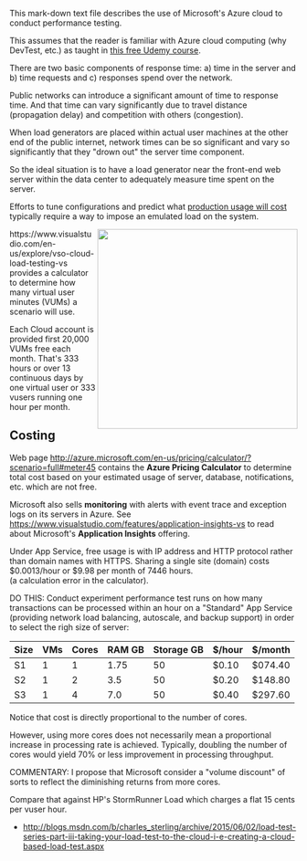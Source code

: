 This mark-down text file describes the use of Microsoft's Azure cloud to conduct performance testing.

This assumes that the reader is familiar with 
Azure cloud computing (why DevTest, etc.) as taught in
[this free Udemy course](https://www.udemy.com/introduction-to-cloud-computing-and-microsoft-azure/#/).

There are two basic components of response time: 
a) time in the server and 
b) time requests and c) responses spend over the network.

Public networks can introduce a significant amount of time to response time.
And that time can vary significantly due to travel distance (propagation delay) 
and competition with others (congestion).

When load generators are placed within actual user machines at the other end of the public internet,
network times can be so significant and vary so significantly that they "drown out" 
the server time component.

So the ideal situation is to have a load generator near the front-end web server
within the data center to adequately measure time spent on the server.

Efforts to tune configurations and predict what <a href="#Costing">production usage will cost</a>
typically require a way to impose an emulated load on the system. 

<a target="_blank" href="https://cloud.githubusercontent.com/assets/300046/8075255/4f1b414a-0efb-11e5-87f9-2337b74b7eea.png">
<img align="right" src="https://cloud.githubusercontent.com/assets/300046/8075255/4f1b414a-0efb-11e5-87f9-2337b74b7eea.png" width="350" /></a>
https://www.visualstudio.com/en-us/explore/vso-cloud-load-testing-vs
provides a calculator to determine how many virtual user minutes (VUMs) 
a scenario will use.

Each Cloud account is provided first 20,000 VUMs free each month. 
That's 333 hours or over 13 continuous days by one virtual user
or 333 vusers running one hour per month.


## <a name="Costing"> Costing</a>
Web page http://azure.microsoft.com/en-us/pricing/calculator/?scenario=full#meter45
contains the **Azure Pricing Calculator** to determine total cost based on your estimated usage
of server, database, notifications, etc. which are not free.

Microsoft also sells **monitoring** with alerts with event trace and exception logs on its servers in Azure. 
See https://www.visualstudio.com/features/application-insights-vs
to read about Microsoft's **Application Insights** offering.

Under App Service, free usage is with IP address and HTTP protocol 
rather than domain names with HTTPS.
Sharing a single site (domain) costs $0.0013/hour or $9.98 per month of 7446 hours.  
(a calculation error in the calculator).

DO THIS:
Conduct experiment performance test runs on how many transactions can be processed within an hour on a 
"Standard" App Service (providing network load balancing, autoscale, and backup support)
in order to select the righ size of server:

| Size | VMs | Cores | RAM GB | Storage GB | $/hour | $/month |
| ---- | --- | ----  | ---- | ----         | ----   | ---- |
| S1   | 1   | 1     | 1.75 | 50           | $0.10 | $074.40 |
| S2   | 1   | 2     | 3.5  | 50           | $0.20 | $148.80 |
| S3   | 1   | 4     | 7.0  | 50           | $0.40 | $297.60 |

Notice that cost is directly proportional to the number of cores. 

However, using more cores does not necessarily mean a proportional increase in processing rate is achieved.
Typically, doubling the number of cores would yield 70% or less improvement in processing throughput.

COMMENTARY:
I propose that Microsoft consider a "volume discount" of sorts to reflect the diminishing returns from more cores. 


Compare that against HP's StormRunner Load which charges a flat 15 cents per vuser hour.

* http://blogs.msdn.com/b/charles_sterling/archive/2015/06/02/load-test-series-part-iii-taking-your-load-test-to-the-cloud-i-e-creating-a-cloud-based-load-test.aspx
